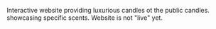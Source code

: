 Interactive website providing luxurious candles ot the public candles. showcasing specific scents. Website is not "live" yet.

